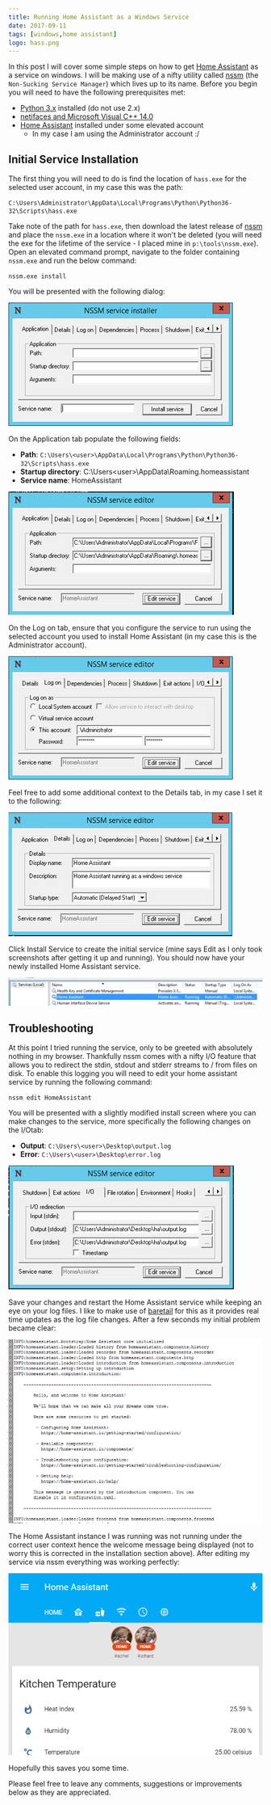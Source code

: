 ```yaml
---
title: Running Home Assistant as a Windows Service
date: 2017-09-11
tags: [windows,home assistant]
logo: hass.png
---
```


In this post I will cover some simple steps on how to get [Home Assistant](https://www.home-assistant.io/) as a service on windows. I will be making use of a nifty utility called [nssm](https://nssm.cc/) (the `Non-Sucking Service Manager`) which lives up to its name. Before you begin you will need to have the following prerequisites met:

- [Python 3.x](https://www.python.org/) installed (do not use 2.x)
- [netifaces and Microsoft Visual C++ 14.0](/blog/2017/2017-09-11/post1/)
- [Home Assistant](https://www.home-assistant.io/) installed under some elevated account
  - In my case I am using the Administrator account :/

## Initial Service Installation
The first thing you will need to do is find the location of `hass.exe` for the selected user account, in my case this was the path:

```
C:\Users\Administrator\AppData\Local\Programs\Python\Python36-32\Scripts\hass.exe
```

Take note of the path for `hass.exe`, then download the latest release of [nssm](https://nssm.cc/download) and place the `nssm.exe` in a location where it won't be deleted (you will need the exe for the lifetime of the service - I placed mine in `p:\tools\nssm.exe`). Open an elevated command prompt, navigate to the folder containing `nssm.exe` and run the below command:

```
nssm.exe install
```

You will be presented with the following dialog:

<img src="./005.png" alt="" />

On the Application tab populate the following fields:

- **Path**: `C:\Users\<user>\AppData\Local\Programs\Python\Python36-32\Scripts\hass.exe`
- **Startup directory**: C:\Users\<user>\AppData\Roaming\.homeassistant
- **Service name**: HomeAssistant

<img src="./006.png" alt="" />

On the Log on tab, ensure that you configure the service to run using the selected account you used to install Home Assistant (in my case this is the Administrator account).

<img src="./007.png" alt="" />

Feel free to add some additional context to the Details tab, in my case I set it to the following:

<img src="./008.png" alt="" />

Click Install Service to create the initial service (mine says Edit as I only took screenshots after getting it up and running). You should now have your newly installed Home Assistant service.

<img src="./009.png" alt="" />

## Troubleshooting
At this point I tried running the service, only to be greeted with absolutely nothing in my browser. Thankfully nssm comes with a nifty I/O feature that allows you to redirect the stdin, stdout and stderr streams to / from files on disk. To enable this logging you will need to edit your home assistant service by running the following command:

```
nssm edit HomeAssistant
```

You will be presented with a slightly modified install screen where you can make changes to the service, more specifically the following changes on the I/Otab:

- **Output**: `C:\Users\<user>\Desktop\output.log`
- **Error**: `C:\Users\<user>\Desktop\error.log`

<img src="./010.png" alt="" />

Save your changes and restart the Home Assistant service while keeping an eye on your log files. I like to make use of [baretail](https://www.baremetalsoft.com/baretail/) for this as it provides real time updates as the log file changes. After a few seconds my initial problem became clear:

<img src="./011.png" alt="" />

The Home Assistant instance I was running was not running under the correct user context hence the welcome message being displayed (not to worry this is corrected in the installation section above). After editing my service via nssm everything was working perfectly:

<img src="./012.png" alt="" />

Hopefully this saves you some time.

Please feel free to leave any comments, suggestions or improvements below as they are appreciated.
